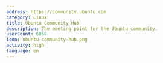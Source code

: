 ```yaml
---
address: https://community.ubuntu.com
category: Linux
title: Ubuntu Community Hub
description: The meeting point for the Ubuntu community.
userCount: 6868
icon: ubuntu-community-hub.png
activity: high
language: en
---
```

